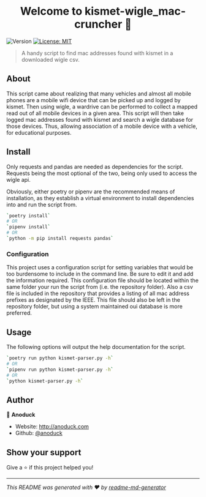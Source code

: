 <h1 align="center">Welcome to kismet-wigle_mac-cruncher 👋</h1>
<p>
  <img alt="Version" src="https://img.shields.io/badge/version-0.0.1-blue.svg?cacheSeconds=2592000" />
  <a href="#" target="_blank">
    <img alt="License: MIT" src="https://img.shields.io/badge/License-MIT-yellow.svg" />
  </a>
</p>

> A handy script to find mac addresses found with kismet in a downloaded wigle csv.

## About

This script came about realizing that many vehicles and almost all mobile phones are a mobile wifi device that
can be picked up and logged by kismet. Then using wigle, a wardrive can be performed to collect a mapped read
out of all mobile devices in a given area. This script will then take logged mac addresses found with kismet
and search a wigle database for those devices. Thus, allowing association of a mobile device with a vehicle,
for educational purposes.

## Install

Only requests and pandas are needed as dependencies for the script. Requests being the most optional of the
two, being only used to access the wigle api.

Obviously, either poetry or pipenv are the recommended means of installation, as they establish a virtual
environment to install dependencies into and run the script from.

```sh
`poetry install`
# OR
`pipenv install`
# OR
`python -m pip install requests pandas`
```

### Configuration

This project uses a configuration script for setting variables that would be too burdensome to include in the
command line. Be sure to edit it and add the information required. This configuration file should be located
within the same folder your run the script from (i.e. the repository folder). Also a csv file is included in
the repository that provides a listing of all mac address prefixes as designated by the IEEE. This file should
also be left in the repository folder, but using a system maintained oui database is more preferred.

## Usage

The following options will output the help documentation for the script.

```sh
`poetry run python kismet-parser.py -h`
# OR
`pipenv run python kismet-parser.py -h`
# OR
`python kismet-parser.py -h`
```

## Author

👤 **Anoduck**

* Website: http://anoduck.com
* Github: [@anoduck](https://github.com/anoduck)

## Show your support

Give a ⭐️ if this project helped you!

***
_This README was generated with ❤️ by [readme-md-generator](https://github.com/kefranabg/readme-md-generator)_
